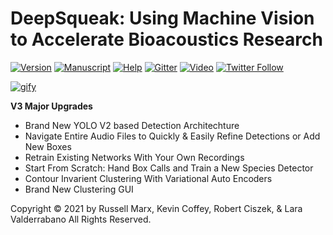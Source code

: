 ﻿# DeepSqueak: Using Machine Vision to Accelerate Bioacoustics Research

[![Version](https://camo.githubusercontent.com/2c8911863c44b5f1bde8f97aae78bb31142c56d5b238adafb7ff906792166e42/68747470733a2f2f696d672e736869656c64732e696f2f62616467652f56657273696f6e2d332e302d73756363657373)](https://camo.githubusercontent.com/2c8911863c44b5f1bde8f97aae78bb31142c56d5b238adafb7ff906792166e42/68747470733a2f2f696d672e736869656c64732e696f2f62616467652f56657273696f6e2d332e302d73756363657373)
[![Manuscript](https://camo.githubusercontent.com/6306d37523298ae46d57fa6b2a51830975025ecb7237c361f0afcf14b0e41da9/68747470733a2f2f696d672e736869656c64732e696f2f62616467652f4d616e757363726970742d4e6575726f7068737963686f706861726d61636f6c6f67792d626c7565)](https://www.nature.com/articles/s41386-018-0303-6)
[![Help](https://camo.githubusercontent.com/4c09aea8c46ebc86eb9b983e486c4eacc8b6f26bfc17817649866637d5a1cb23/68747470733a2f2f696d672e736869656c64732e696f2f62616467652f48656c702d57696b692d626c756576696f6c6574)](https://github.com/DrCoffey/DeepSqueak/wiki)
[![Gitter](https://camo.githubusercontent.com/7ea0d04373e952b29d9841a23fa301d007f66b57f9de6ba1233ac6bf885834eb/68747470733a2f2f696d672e736869656c64732e696f2f62616467652f436f6d6d756e6974792d4769747465722d666636396234)](https://gitter.im/DeepSqueak_Community/General)
[![Video](https://camo.githubusercontent.com/4ac50159fa0bc12c7c6d7e0018981021cb8e203924964122c3327faf58c7a908/68747470733a2f2f696d672e736869656c64732e696f2f62616467652f596f75547562652d5665726765253230536369656e63652d726564)](https://youtu.be/25LYVxTUZhM)
[![Twitter
Follow](https://camo.githubusercontent.com/51e14ceb3b49e0fb9965a09148568d11ec4ba54f540d3b603081b120cc198d20/68747470733a2f2f696d672e736869656c64732e696f2f747769747465722f666f6c6c6f772f4465657053717565616b5f5553563f7374796c653d736f6369616c)](https://twitter.com/DeepSqueak_USV)

[![gify](https://camo.githubusercontent.com/7322294a80eb3f24f51ea131719e4ecaf99bce3915d1ab70bfe605380cc121ee/68747470733a2f2f6d656469612e67697068792e636f6d2f6d656469612f5a5a4858504f3667563946586c42396a566c2f67697068792e676966)](https://camo.githubusercontent.com/7322294a80eb3f24f51ea131719e4ecaf99bce3915d1ab70bfe605380cc121ee/68747470733a2f2f6d656469612e67697068792e636f6d2f6d656469612f5a5a4858504f3667563946586c42396a566c2f67697068792e676966)

**V3 Major Upgrades**

-   Brand New YOLO V2 based Detection Architechture
-   Navigate Entire Audio Files to Quickly & Easily Refine Detections or
    Add New Boxes
-   Retrain Existing Networks With Your Own Recordings
-   Start From Scratch: Hand Box Calls and Train a New Species Detector
-   Contour Invarient Clustering With Variational Auto Encoders
-   Brand New Clustering GUI

Copyright © 2021 by Russell Marx, Kevin Coffey, Robert Ciszek, & Lara Valderrabano All Rights Reserved.

